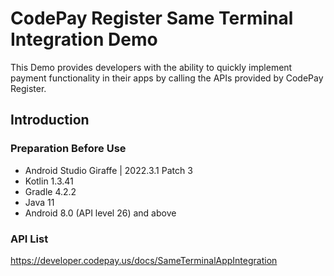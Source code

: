 # CodePay Register Same Terminal Integration Demo

This Demo provides developers with the ability to quickly implement payment functionality in their apps by calling the APIs provided by CodePay Register.

## Introduction

### Preparation Before Use

- Android Studio Giraffe | 2022.3.1 Patch 3
- Kotlin 1.3.41
- Gradle 4.2.2
- Java 11
- Android 8.0 (API level 26) and above

### API List
https://developer.codepay.us/docs/SameTerminalAppIntegration